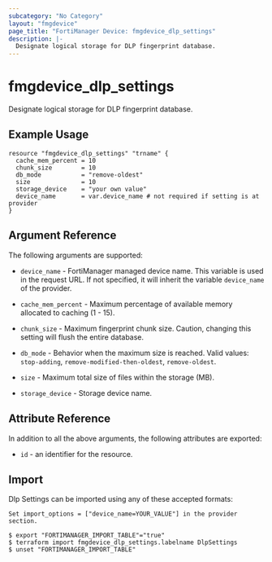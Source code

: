 ```yaml
---
subcategory: "No Category"
layout: "fmgdevice"
page_title: "FortiManager Device: fmgdevice_dlp_settings"
description: |-
  Designate logical storage for DLP fingerprint database.
---
```


# fmgdevice_dlp_settings
Designate logical storage for DLP fingerprint database.

## Example Usage

```hcl
resource "fmgdevice_dlp_settings" "trname" {
  cache_mem_percent = 10
  chunk_size        = 10
  db_mode           = "remove-oldest"
  size              = 10
  storage_device    = "your own value"
  device_name       = var.device_name # not required if setting is at provider
}
```

## Argument Reference


The following arguments are supported:

* `device_name` - FortiManager managed device name. This variable is used in the request URL. If not specified, it will inherit the variable `device_name` of the provider.

* `cache_mem_percent` - Maximum percentage of available memory allocated to caching (1 - 15).
* `chunk_size` - Maximum fingerprint chunk size. Caution, changing this setting will flush the entire database.
* `db_mode` - Behavior when the maximum size is reached. Valid values: `stop-adding`, `remove-modified-then-oldest`, `remove-oldest`.

* `size` - Maximum total size of files within the storage (MB).
* `storage_device` - Storage device name.


## Attribute Reference

In addition to all the above arguments, the following attributes are exported:
* `id` - an identifier for the resource.

## Import

Dlp Settings can be imported using any of these accepted formats:
```
Set import_options = ["device_name=YOUR_VALUE"] in the provider section.

$ export "FORTIMANAGER_IMPORT_TABLE"="true"
$ terraform import fmgdevice_dlp_settings.labelname DlpSettings
$ unset "FORTIMANAGER_IMPORT_TABLE"
```

